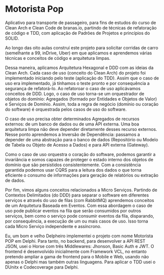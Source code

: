 # Motorista Pop
 Aplicativo para transporte de passageiro, para fins de estudos do curso de Clean Arch e Clean Code de branas.io, partindo de técnicas de refatoração de código e TDD, com aplicação de Padrões de Projetos e princípios do SOLID.
 
 Ao longo das oito aulas construí este projeto para solicitar corridas de carro (semelhante a 99, inDrive, Uber) em que aplicamos e aprendemos várias técnicas e conceitos de código e arquitetura limpas.
 
 Dessa maneira, aplicamos Arquitetura Hexagonal e DDD com as ideias da Clean Arch. Cada caso de uso (conceito do Clean Arch) do projeto foi implementado iniciando pelo teste (aplicação do TDD). Assim que o caso de uso era implementado, já tínhamos o teste pronto e por consequência a segurança de refatorá-lo. Ao refatoroar o caso de uso aplicávamos conceitos de DDD. Logo, o caso de uso torna-se um orquestrador de objetos do domínio: Agregados (formado por Entidades e Objetos de Valor) e Serviços de Domínio. Assim, toda a regra de negócio (domínio ou coração do software) é orquestrada pelos casos de uso do software.
 
 O caso de uso precisa obter determinados Agregados de recursos externos: de um banco de dados ou de uma API externa. Uma boa arquitetura limpa não deve depender diretamente desses recurso externos. Nesse ponto aprendemos a Inversão de Dependência: passamos a depender de uma abstração para o banco de dados (Repositório ou Modelo de Tabela ou Objeto de Acesso a Dados) e para API externa (Gateway).
 
 Como o caso de uso orquestra o coração do software, podemos garantir a invariância e somos capazes de proteger o estado interno dos objetos de domínio que são persistidos consistentemente. Com a consistência garantida podemos usar CQRS para a leitura dos dados o que torna eficiente o consumo de informações para geração de relatórios ou extração de dados.
 
 Por fim, vimos alguns conceitos relacionados a Micro Serviços. Partindo de Contextos Delimitados (do DDD) para separar o software em diferentes serviços e através do uso de filas (com RabbitMQ) aprendemos conceitos de um Arquitetura Baseada em Eventos. Com essa abordagem o caso de uso pode publicar eventos na fila que serão consumidos por outros serviços, bem como o serviço pode consumir eventos da fila, disparando, por consequência, a execução de um ou mais casos de uso. Isso torna cada Micro Serviço independente e assíncrono.

 Eu, um bom e velho Delpheiro implementei o projeto com nome Motorista POP em Delphi. Para tanto, no backend, para desenvolver a API REST JSON, usei o Horse com três Middlewares: Jhonson, Basic Auth e JWT. O frontend é desenvolvido inicialmente com Framework VCL, no entanto pretendo ampliar a gama de frontend para o Mobile e Web, usando não apenas o Delphi mas também outras linguagens. Para aplicar o TDD usei o DUnitx e Codecoverage para Delphi.
